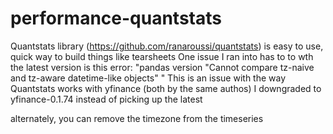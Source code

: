 # performance-quantstats
Quantstats library (https://github.com/ranaroussi/quantstats) is easy to use, quick way to build things like tearsheets
One issue I ran into has to to wth the latest version is this error:
"pandas version "Cannot compare tz-naive and tz-aware datetime-like objects" "
This is an issue with the way Quantstats works with yfinance (both by the same authos)
I downgraded to yfinance-0.1.74 instead of picking up the latest

alternately, you can remove the timezone from the timeseries 
